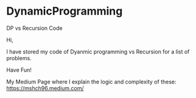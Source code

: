 # DynamicProgramming
DP vs Recursion Code

Hi,

   I have stored my code of Dyanmic programming vs Recursion for a list of problems. 
   
   
   Have Fun!


My Medium Page where I explain the logic and complexity of these:
https://mshch96.medium.com/
